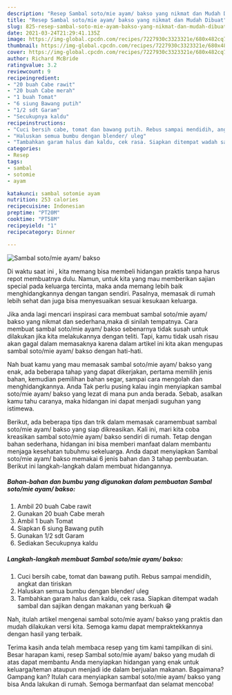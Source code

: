 ```yaml
---
description: "Resep Sambal soto/mie ayam/ bakso yang nikmat dan Mudah Dibuat"
title: "Resep Sambal soto/mie ayam/ bakso yang nikmat dan Mudah Dibuat"
slug: 825-resep-sambal-soto-mie-ayam-bakso-yang-nikmat-dan-mudah-dibuat
date: 2021-03-24T21:29:41.135Z
image: https://img-global.cpcdn.com/recipes/7227930c3323321e/680x482cq70/sambal-sotomie-ayam-bakso-foto-resep-utama.jpg
thumbnail: https://img-global.cpcdn.com/recipes/7227930c3323321e/680x482cq70/sambal-sotomie-ayam-bakso-foto-resep-utama.jpg
cover: https://img-global.cpcdn.com/recipes/7227930c3323321e/680x482cq70/sambal-sotomie-ayam-bakso-foto-resep-utama.jpg
author: Richard McBride
ratingvalue: 3.2
reviewcount: 9
recipeingredient:
- "20 buah Cabe rawit"
- "20 buah Cabe merah"
- "1 buah Tomat"
- "6 siung Bawang putih"
- "1/2 sdt Garam"
- "Secukupnya kaldu"
recipeinstructions:
- "Cuci bersih cabe, tomat dan bawang putih. Rebus sampai mendidih, angkat dan tiriskan"
- "Haluskan semua bumbu dengan blender/ uleg"
- "Tambahkan garam halus dan kaldu, cek rasa. Siapkan ditempat wadah sambal dan sajikan dengan makanan yang berkuah 😁"
categories:
- Resep
tags:
- sambal
- sotomie
- ayam

katakunci: sambal sotomie ayam 
nutrition: 253 calories
recipecuisine: Indonesian
preptime: "PT20M"
cooktime: "PT58M"
recipeyield: "1"
recipecategory: Dinner

---
```



![Sambal soto/mie ayam/ bakso](https://img-global.cpcdn.com/recipes/7227930c3323321e/680x482cq70/sambal-sotomie-ayam-bakso-foto-resep-utama.jpg)

Di waktu  saat ini , kita memang bisa membeli hidangan praktis tanpa harus repot membuatnya dulu. Namun, untuk kita yang mau memberikan sajian special pada keluarga tercinta, maka anda memang lebih baik menghidangkannya dengan tangan sendiri. Pasalnya, memasak di rumah lebih sehat dan juga bisa menyesuaikan sesuai kesukaan keluarga.

Jika anda lagi mencari inspirasi cara membuat sambal soto/mie ayam/ bakso yang nikmat dan sederhana,maka di sinilah tempatnya. Cara membuat sambal soto/mie ayam/ bakso  sebenarnya tidak susah untuk dilakukan jika kita melakukannya dengan teliti. Tapi, kamu tidak usah risau akan gagal dalam memasaknya 
karena dalam artikel ini kita akan mengupas sambal soto/mie ayam/ bakso dengan hati-hati.  



Nah buat kamu yang mau memasak sambal soto/mie ayam/ bakso yang enak, ada beberapa tahap yang dapat dikerjakan, pertama memilih jenis bahan, kemudian pemilihan bahan segar, sampai cara mengolah dan menghidangkannya. Anda Tak perlu pusing kalau ingin menyiapkan sambal soto/mie ayam/ bakso yang lezat di mana pun anda berada. Sebab, asalkan kamu  tahu caranya, maka hidangan ini dapat menjadi suguhan yang istimewa.

Berikut, ada beberapa tips dan trik dalam memasak caramembuat sambal soto/mie ayam/ bakso yang siap dikreasikan. Kali ini, mari kita coba kreasikan sambal soto/mie ayam/ bakso sendiri di rumah. Tetap dengan bahan sederhana, hidangan ini bisa memberi manfaat dalam membantu menjaga kesehatan tubuhmu sekeluarga. Anda dapat menyiapkan Sambal soto/mie ayam/ bakso memakai 6 jenis bahan dan 3 tahap pembuatan. Berikut ini langkah-langkah dalam membuat hidangannya.

<!--inarticleads1-->

##### Bahan-bahan dan bumbu yang digunakan dalam pembuatan Sambal soto/mie ayam/ bakso:

1. Ambil 20 buah Cabe rawit
1. Gunakan 20 buah Cabe merah
1. Ambil 1 buah Tomat
1. Siapkan 6 siung Bawang putih
1. Gunakan 1/2 sdt Garam
1. Sediakan Secukupnya kaldu




<!--inarticleads2-->

##### Langkah-langkah membuat Sambal soto/mie ayam/ bakso:

1. Cuci bersih cabe, tomat dan bawang putih. Rebus sampai mendidih, angkat dan tiriskan
1. Haluskan semua bumbu dengan blender/ uleg
1. Tambahkan garam halus dan kaldu, cek rasa. Siapkan ditempat wadah sambal dan sajikan dengan makanan yang berkuah 😁




Nah, itulah artikel mengenai  sambal soto/mie ayam/ bakso  yang praktis dan mudah dilakukan versi kita. Semoga kamu dapat mempraktekkannya dengan hasil yang terbaik. 

Terima kasih anda telah membaca resep yang tim kami tampilkan di sini. Besar harapan kami, resep  Sambal soto/mie ayam/ bakso yang mudah di atas dapat membantu Anda menyiapkan hidangan yang enak untuk keluarga/teman ataupun menjadi ide dalam berjualan makanan. Bagaimana? Gampang kan? Itulah cara menyiapkan sambal soto/mie ayam/ bakso yang bisa Anda lakukan di rumah. Semoga bermanfaat dan selamat mencoba!

